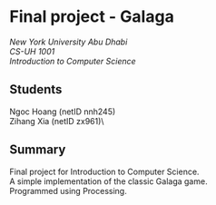 # Final project - Galaga
*New York University Abu Dhabi*<br />
*CS-UH 1001*<br />
*Introduction to Computer Science*<br />
## Students
Ngoc Hoang (netID nnh245)\
Zihang Xia (netID zx961)\
## Summary
Final project for Introduction to Computer Science. \
A simple implementation of the classic Galaga game. \
Programmed using Processing.
